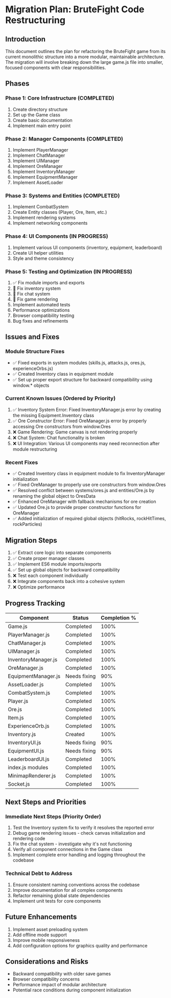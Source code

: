 # Migration Plan: BruteFight Code Restructuring

## Introduction
This document outlines the plan for refactoring the BruteFight game from its current monolithic structure into a more modular, maintainable architecture. The migration will involve breaking down the large game.js file into smaller, focused components with clear responsibilities.

## Phases

### Phase 1: Core Infrastructure (COMPLETED)
1. Create directory structure
2. Set up the Game class
3. Create basic documentation
4. Implement main entry point

### Phase 2: Manager Components (COMPLETED)
1. Implement PlayerManager
2. Implement ChatManager
3. Implement UIManager
4. Implement OreManager
5. Implement InventoryManager
6. Implement EquipmentManager
7. Implement AssetLoader

### Phase 3: Systems and Entities (COMPLETED)
1. Implement CombatSystem
2. Create Entity classes (Player, Ore, Item, etc.)
3. Implement rendering systems
4. Implement networking components

### Phase 4: UI Components (IN PROGRESS)
1. Implement various UI components (inventory, equipment, leaderboard)
2. Create UI helper utilities
3. Style and theme consistency

### Phase 5: Testing and Optimization (IN PROGRESS)
1. ✅ Fix module imports and exports
2. 🔄 Fix inventory system
3. 🔄 Fix chat system 
4. 🔄 Fix game rendering
5. Implement automated tests
6. Performance optimizations
7. Browser compatibility testing
8. Bug fixes and refinements

## Issues and Fixes

### Module Structure Fixes
- ✅ Fixed exports in system modules (skills.js, attacks.js, ores.js, experienceOrbs.js)
- ✅ Created Inventory class in equipment module
- ✅ Set up proper export structure for backward compatibility using window.* objects

### Current Known Issues (Ordered by Priority)
1. ✅ Inventory System Error: Fixed InventoryManager.js error by creating the missing Equipment.Inventory class
2. ✅ Ore Constructor Error: Fixed OreManager.js error by properly accessing Ore constructors from window.Ores
3. ❌ Game Rendering: Game canvas is not rendering properly
4. ❌ Chat System: Chat functionality is broken
5. ❌ UI Integration: Various UI components may need reconnection after module restructuring

### Recent Fixes
- ✅ Created Inventory class in equipment module to fix InventoryManager initialization
- ✅ Fixed OreManager to properly use ore constructors from window.Ores
- ✅ Resolved conflict between systems/ores.js and entities/Ore.js by renaming the global object to OresData
- ✅ Enhanced OreManager with fallback mechanisms for ore creation
- ✅ Updated Ore.js to provide proper constructor functions for OreManager
- ✅ Added initialization of required global objects (hitRocks, rockHitTimes, rockParticles)

## Migration Steps
1. ✅ Extract core logic into separate components
2. ✅ Create proper manager classes
3. ✅ Implement ES6 module imports/exports
4. ✅ Set up global objects for backward compatibility
5. ❌ Test each component individually
6. ❌ Integrate components back into a cohesive system
7. ❌ Optimize performance

## Progress Tracking

| Component               | Status       | Completion % |
|-------------------------|--------------|--------------|
| Game.js                 | Completed    | 100%        |
| PlayerManager.js        | Completed    | 100%        |
| ChatManager.js          | Completed    | 100%        |
| UIManager.js            | Completed    | 100%        |
| InventoryManager.js     | Completed    | 100%        |
| OreManager.js           | Completed    | 100%        |
| EquipmentManager.js     | Needs fixing | 90%         |
| AssetLoader.js          | Completed    | 100%        |
| CombatSystem.js         | Completed    | 100%        |
| Player.js               | Completed    | 100%        |
| Ore.js                  | Completed    | 100%        |
| Item.js                 | Completed    | 100%        |
| ExperienceOrb.js        | Completed    | 100%        |
| Inventory.js            | Created      | 100%        |
| InventoryUI.js          | Needs fixing | 90%         |
| EquipmentUI.js          | Needs fixing | 90%         |
| LeaderboardUI.js        | Completed    | 100%        |
| index.js modules        | Completed    | 100%        |
| MinimapRenderer.js      | Completed    | 100%        |
| Socket.js               | Completed    | 100%        |

## Next Steps and Priorities

### Immediate Next Steps (Priority Order)
1. Test the Inventory system fix to verify it resolves the reported error
2. Debug game rendering issues - check canvas initialization and rendering code
3. Fix the chat system - investigate why it's not functioning
4. Verify all component connections in the Game class
5. Implement complete error handling and logging throughout the codebase

### Technical Debt to Address
1. Ensure consistent naming conventions across the codebase
2. Improve documentation for all complex components
3. Refactor remaining global state dependencies
4. Implement unit tests for core components

## Future Enhancements
1. Implement asset preloading system
2. Add offline mode support
3. Improve mobile responsiveness
4. Add configuration options for graphics quality and performance

## Considerations and Risks
- Backward compatibility with older save games
- Browser compatibility concerns
- Performance impact of modular architecture
- Potential race conditions during component initialization 